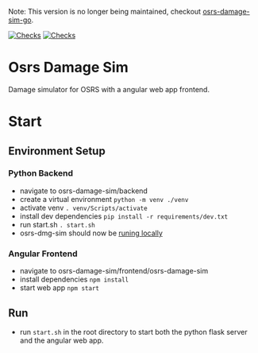 Note: This version is no longer being maintained, checkout [osrs-damage-sim-go](https://github.com/Maurits825/osrs-damage-sim-go).

[![Checks](https://github.com/Maurits825/osrs-damage-sim/actions/workflows/osrs-dmg-sim-test.yml/badge.svg)](https://github.com/Maurits825/osrs-damage-sim/actions/workflows/osrs-dmg-sim-test.yml) [![Checks](https://github.com/Maurits825/osrs-damage-sim/actions/workflows/web-app-test.yml/badge.svg)](https://github.com/Maurits825/osrs-damage-sim/actions/workflows/web-app-test.yml)

# Osrs Damage Sim
Damage simulator for OSRS with a angular web app frontend.

# Start

## Environment Setup
### Python Backend
- navigate to osrs-damage-sim/backend
- create a virtual environment `python -m venv ./venv`
- activate venv `. venv/Scripts/activate`
- install dev dependencies `pip install -r requirements/dev.txt`
- run start.sh `. start.sh`
- osrs-dmg-sim should now be [runing locally](http://127.0.0.1:5000/status)

### Angular Frontend
- navigate to osrs-damage-sim/frontend/osrs-damage-sim
- install dependencies `npm install`
- start web app `npm start`

## Run
- run `start.sh` in the root directory to start both the python flask server and the angular web app.
